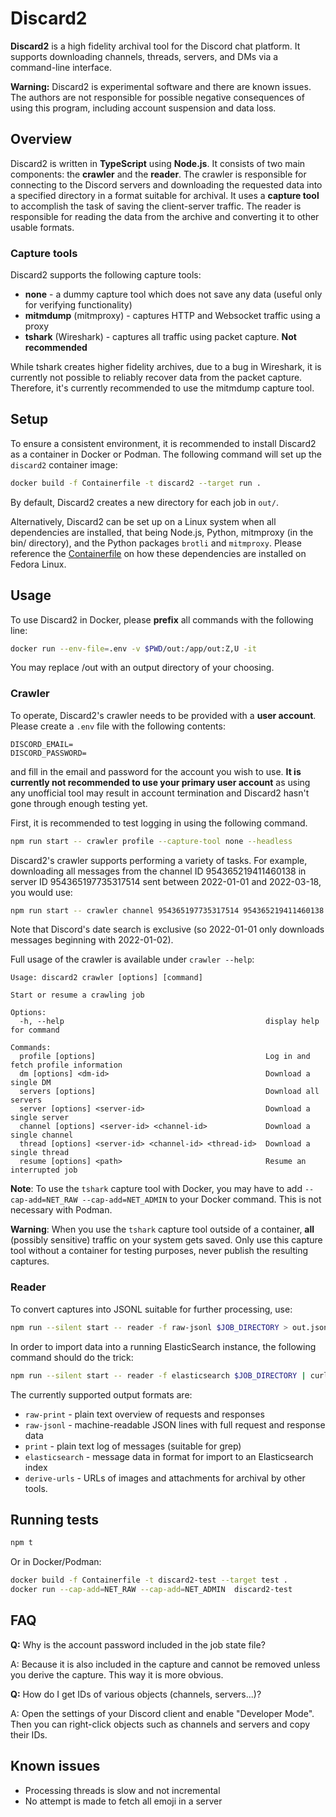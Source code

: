# Discard2
**Discard2** is a high fidelity archival tool for the Discord chat platform.  It supports downloading channels, threads, servers, and DMs via a command-line interface.  

**Warning:** Discard2 is experimental software and there are known issues.  The authors are not responsible for possible negative consequences of using this program, including account suspension and data loss.

## Overview
Discard2 is written in **TypeScript** using **Node.js**. It consists of two main components: the **crawler** and the **reader**. The crawler is responsible for connecting to the Discord servers and downloading the requested data into a specified directory in a format suitable for archival. It uses a **capture tool** to accomplish the task of saving the client-server traffic. The reader is responsible for reading the data from the archive and converting it to other usable formats.

### Capture tools
Discard2 supports the following capture tools:

- **none** - a dummy capture tool which does not save any data (useful only for verifying functionality)
- **mitmdump** (mitmproxy) - captures HTTP and Websocket traffic using a proxy
- **tshark** (Wireshark) - captures all traffic using packet capture.  **Not recommended**

While tshark creates higher fidelity archives, due to a bug in Wireshark, it is currently not possible to reliably recover data from the packet capture.  Therefore, it's currently recommended to use the mitmdump capture tool.

## Setup
To ensure a consistent environment, it is recommended to install Discard2 as a container in Docker or Podman.  The following command will set up the `discard2` container image:

```bash
docker build -f Containerfile -t discard2 --target run .
```

By default, Discard2 creates a new directory for each job in `out/`.

Alternatively, Discard2 can be set up on a Linux system when all dependencies are installed, that being Node.js, Python, mitmproxy (in the bin/ directory), and the Python packages `brotli` and `mitmproxy`.  Please reference the [Containerfile](Containerfile) on how these dependencies are installed on Fedora Linux.

## Usage

To use Discard2 in Docker, please **prefix** all commands with the following line:

```bash
docker run --env-file=.env -v $PWD/out:/app/out:Z,U -it
```

You may replace /out with an output directory of your choosing.

### Crawler

To operate, Discard2's crawler needs to be provided with a **user account**.  Please create a `.env` file with the following contents:

```
DISCORD_EMAIL=
DISCORD_PASSWORD=
```

and fill in the email and password for the account you wish to use.  **It is currently not recommended to use your primary user account** as using any unofficial tool may result in account termination and Discard2 hasn't gone through enough testing yet.

First, it is recommended to test logging in using the following command.

```bash
npm run start -- crawler profile --capture-tool none --headless  
```

Discard2's crawler supports performing a variety of tasks.  For example, downloading all messages from the channel ID 954365219411460138 in server ID 954365197735317514 sent between 2022-01-01 and 2022-03-18, you would use:

```bash
npm run start -- crawler channel 954365197735317514 954365219411460138 --after 2022-01-01 --before 2022-03-18 -c mitmproxy --headless
```

Note that Discord's date search is exclusive (so 2022-01-01 only downloads messages beginning with 2022-01-02).

Full usage of the crawler is available under `crawler --help`:

```
Usage: discard2 crawler [options] [command]

Start or resume a crawling job

Options:
  -h, --help                                             display help for command

Commands:
  profile [options]                                      Log in and fetch profile information
  dm [options] <dm-id>                                   Download a single DM
  servers [options]                                      Download all servers
  server [options] <server-id>                           Download a single server
  channel [options] <server-id> <channel-id>             Download a single channel
  thread [options] <server-id> <channel-id> <thread-id>  Download a single thread
  resume [options] <path>                                Resume an interrupted job
```

**Note**: To use the `tshark` capture tool with Docker, you may have to add `--cap-add=NET_RAW --cap-add=NET_ADMIN` to your Docker command.  This is not necessary with Podman.

**Warning**: When you use the `tshark` capture tool outside of a container, **all** (possibly sensitive) traffic on your system gets saved.  Only use this capture tool without a container for testing purposes, never publish the resulting captures.

### Reader

To convert captures into JSONL suitable for further processing, use:

```bash
npm run --silent start -- reader -f raw-jsonl $JOB_DIRECTORY > out.jsonl
```

In order to import data into a running ElasticSearch instance, the following command should do the trick:

```bash
npm run --silent start -- reader -f elasticsearch $JOB_DIRECTORY | curl --cacert $ELASTICSEARCH_CRT -u elastic:$ELASTICSEARCH_PASS -s -H "Content-Type: application/x-ndjson" -XPOST https://$ELASTICSEARCH_HOST/_bulk --data-binary @-; echo
```

The currently supported output formats are:

- `raw-print` - plain text overview of requests and responses
- `raw-jsonl` - machine-readable JSON lines with full request and response data
- `print` - plain text log of messages (suitable for grep)
- `elasticsearch` - message data in format for import to an Elasticsearch index
- `derive-urls` - URLs of images and attachments for archival by other tools.


## Running tests

```bash
npm t
```

Or in Docker/Podman:

```bash
docker build -f Containerfile -t discard2-test --target test .
docker run --cap-add=NET_RAW --cap-add=NET_ADMIN  discard2-test
```

## FAQ

**Q:** Why is the account password included in the job state file?

A: Because it is also included in the capture and cannot be removed unless you derive the capture.  This way it is more obvious.

**Q:** How do I get IDs of various objects (channels, servers...)?

A: Open the settings of your Discord client and enable "Developer Mode".  Then you can right-click objects such as channels and servers and copy their IDs.

## Known issues

- Processing threads is slow and not incremental
- No attempt is made to fetch all emoji in a server
